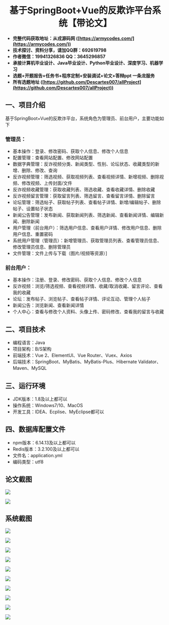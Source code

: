 <h1 align="center">基于SpringBoot+Vue的反欺诈平台系统【带论文】</h1></p>

- <b>完整代码获取地址：从戎源码网 ([https://armycodes.com/](https://armycodes.com/))</b>
- <b>技术探讨、资料分享，请加QQ群：692619798</b>
- <b>作者微信：19941326836  QQ：3645296857</b>
- <b>承接计算机毕业设计、Java毕业设计、Python毕业设计、深度学习、机器学习</b>
- <b>选题+开题报告+任务书+程序定制+安装调试+论文+答辩ppt 一条龙服务</b>
- <b>所有选题地址 ([https://github.com/Descartes007/allProject](https://github.com/Descartes007/allProject)) </b>

## 一、项目介绍

基于SpringBoot+Vue的反欺诈平台，系统角色为管理员、前台用户，主要功能如下
### 管理员：
- 基本操作：登录、修改密码、获取个人信息、修改个人信息
- 配置管理：查看网站配置、修改网站配置
- 数据字典管理：反诈视频分类、新闻类型、性别、论坛状态、收藏类型的新增、删除、修改、查询
- 反诈视频管理：筛选视频、获取视频列表、查看视频详情、新增视频、删除视频、修改视频、上传封面/文件
- 反诈视频收藏管理：获取收藏列表、筛选收藏、查看收藏详情、删除收藏
- 反诈视频留言管理：获取留言列表、筛选留言、查看留言详情、删除留言
- 论坛管理：筛选帖子、获取帖子列表、查看帖子详情、新增/编辑帖子、删除帖子、设置帖子状态
- 新闻公告管理：发布新闻、获取新闻列表、筛选新闻、查看新闻详情、编辑新闻、删除新闻
- 用户管理（前台用户）：筛选用户信息、查看用户详情、修改用户信息、删除用户信息、重置密码
- 系统用户管理（管理员）：新增管理员、获取管理员列表、查看管理员信息、修改管理员信息、删除管理员
- 文件管理：文件上传与下载（图片/视频等资源）]
### 前台用户：
- 基本操作：注册、登录、修改密码、获取个人信息、修改个人信息
- 反诈视频：浏览/筛选视频、查看视频详情、收藏/取消收藏、留言评论、查看我的收藏
- 论坛：发布帖子、浏览帖子、查看帖子详情、评论互动、管理个人帖子
- 新闻公告：浏览新闻、查看新闻详情
- 个人中心：查看与修改个人资料、头像上传、密码修改、查看我的留言与收藏

## 二、项目技术

- 编程语言：Java
- 项目架构：B/S架构
- 前端技术：Vue 2、ElementUI、Vue Router、Vuex、Axios
- 后端技术：SpringBoot、MyBatis、MyBatis-Plus、Hibernate Validator、Maven、MySQL


## 三、运行环境

- JDK版本：1.8及以上都可以
- 操作系统：Windows7/10、MacOS
- 开发工具：IDEA、Ecplise、MyEclipse都可以

## 四、数据库配置文件

- npm版本：6.14.13及以上都可以
- Redis版本：3.2.100及以上都可以
- 文件名：application.yml
- 编码类型：utf8

## 论文截图

![](screenshot/1.png)

![](screenshot/2.png)

## 系统截图

![](screenshot/3.png)

![](screenshot/4.png)

![](screenshot/5.png)

![](screenshot/6.png)

![](screenshot/7.png)

![](screenshot/8.png)

![](screenshot/9.png)

![](screenshot/10.png)

![](screenshot/11.png)

![](screenshot/12.png)
